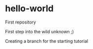 # hello-world
First repository

First step into the wild unknown ;)

Creating a branch for the starting tutorial
